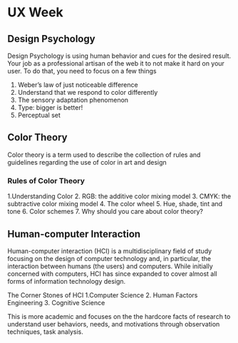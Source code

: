 # UX Week

## Design Psychology

Design Psychology is using human behavior and cues for the desired result.
Your job as a professional artisan of the web it to not make it hard on your user.
To do that, you need to focus on a few things
1.  Weber’s law of just noticeable difference
2. Understand that we respond to color differently
3. The sensory adaptation phenomenon
4. Type: bigger is better!
5. Perceptual set


## Color Theory
Color theory is a term used to describe the collection of rules and guidelines regarding the use of color in art and design

### Rules of Color Theory
1.Understanding Color
2. RGB: the additive color mixing model
3. CMYK: the subtractive color mixing model
4. The color wheel
5. Hue, shade, tint and tone
6. Color schemes
7. Why should you care about color theory?


## Human-computer Interaction

Human-computer interaction (HCI) is a multidisciplinary field of study focusing on the design of computer technology and, in particular, the interaction between humans (the users) and computers. While initially concerned with computers, HCI has since expanded to cover almost all forms of information technology design.

The Corner Stones  of HCI
1.Computer Science
2. Human Factors Engineering
3. Cognitive Science

This is more academic and focuses on the the hardcore facts of research to understand user behaviors, needs, and motivations through observation techniques, task analysis.